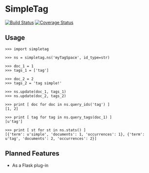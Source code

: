 # SimpleTag

[![Build Status](https://travis-ci.org/yangacer/simpletag.svg?branch=master)](https://travis-ci.org/yangacer/simpletag)
[![Coverage Status](https://coveralls.io/repos/yangacer/simpletag/badge.svg?branch=master&service=github)](https://coveralls.io/github/yangacer/simpletag?branch=master)

## Usage

```
>>> import simpletag

>>> ns = simpletag.ns('myTagSpace', id_type=str)

>>> doc_1 = 1
>>> tags_1 = ['tag']

>>> doc_2 = 2
>>> tags_2 = 'tag simple!'

>>> ns.update(doc_1, tags_1)
>>> ns.update(doc_2, tags_2)

>>> print [ doc for doc in ns.query_ids('tag') ]
[1, 2]

>>> print [ tag for tag in ns.query_tags(doc_1) ]
[u'tag']

>>> print [ st for st in ns.stats() ]
[{'term': u'simple', 'documents': 1, 'occurrences': 1}, {'term': u'tag', 'documents': 2, 'occurrences': 2}]

```

## Planned Features

- As a Flask plug-in
